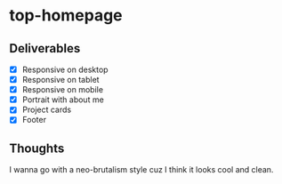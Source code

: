 # top-homepage

## Deliverables

- [x] Responsive on desktop
- [x] Responsive on tablet
- [x] Responsive on mobile
- [x] Portrait with about me
- [x] Project cards
- [x] Footer

## Thoughts

I wanna go with a neo-brutalism style cuz I think it looks cool and clean.
